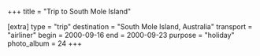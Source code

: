 +++
title = "Trip to South Mole Island"

[extra]
type = "trip"
destination = "South Mole Island, Australia"
transport = "airliner"
begin = 2000-09-16
end = 2000-09-23
purpose = "holiday"
photo_album = 24
+++
